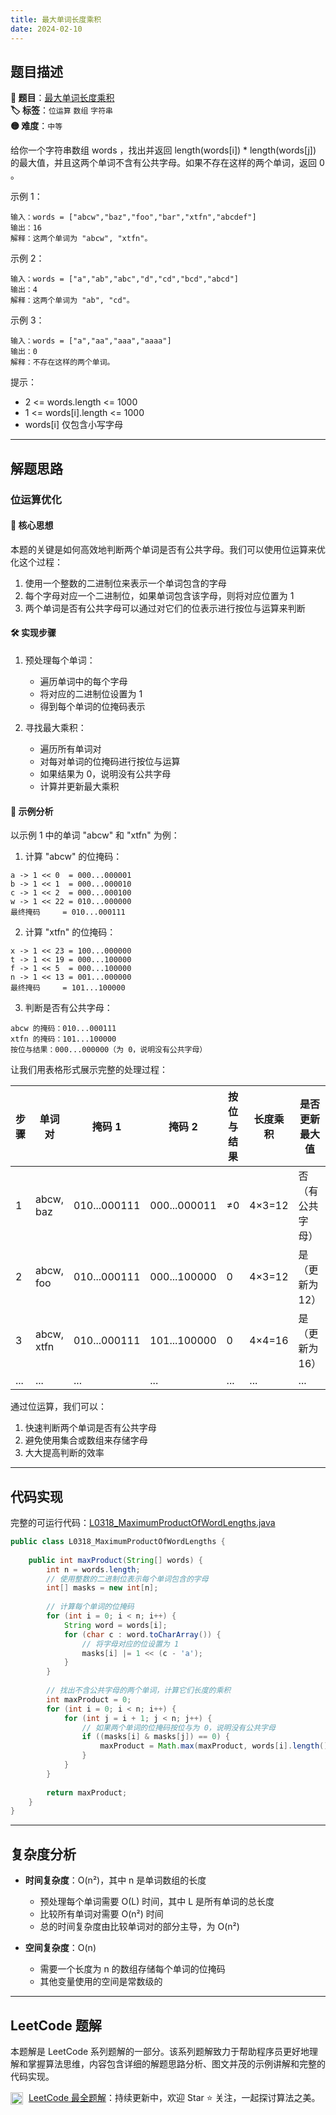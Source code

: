 ```yaml
---
title: 最大单词长度乘积
date: 2024-02-10
---
```


## 题目描述

**🔗 题目**：[最大单词长度乘积](https://leetcode.cn/problems/maximum-product-of-word-lengths/)  
**🏷️ 标签**：`位运算` `数组` `字符串`  
**🟡 难度**：`中等`  

给你一个字符串数组 words ，找出并返回 length(words[i]) * length(words[j]) 的最大值，并且这两个单词不含有公共字母。如果不存在这样的两个单词，返回 0 。

示例 1：
```
输入：words = ["abcw","baz","foo","bar","xtfn","abcdef"]
输出：16 
解释：这两个单词为 "abcw", "xtfn"。
```

示例 2：
```
输入：words = ["a","ab","abc","d","cd","bcd","abcd"]
输出：4 
解释：这两个单词为 "ab", "cd"。
```

示例 3：
```
输入：words = ["a","aa","aaa","aaaa"]
输出：0 
解释：不存在这样的两个单词。
```

提示：
- 2 <= words.length <= 1000
- 1 <= words[i].length <= 1000
- words[i] 仅包含小写字母

---

## 解题思路
### 位运算优化

#### 📝 核心思想
本题的关键是如何高效地判断两个单词是否有公共字母。我们可以使用位运算来优化这个过程：
1. 使用一个整数的二进制位来表示一个单词包含的字母
2. 每个字母对应一个二进制位，如果单词包含该字母，则将对应位置为 1
3. 两个单词是否有公共字母可以通过对它们的位表示进行按位与运算来判断

#### 🛠️ 实现步骤
1. 预处理每个单词：
   - 遍历单词中的每个字母
   - 将对应的二进制位设置为 1
   - 得到每个单词的位掩码表示

2. 寻找最大乘积：
   - 遍历所有单词对
   - 对每对单词的位掩码进行按位与运算
   - 如果结果为 0，说明没有公共字母
   - 计算并更新最大乘积

#### 🧩 示例分析
以示例 1 中的单词 "abcw" 和 "xtfn" 为例：

1. 计算 "abcw" 的位掩码：
```
a -> 1 << 0  = 000...000001
b -> 1 << 1  = 000...000010
c -> 1 << 2  = 000...000100
w -> 1 << 22 = 010...000000
最终掩码     = 010...000111
```

2. 计算 "xtfn" 的位掩码：
```
x -> 1 << 23 = 100...000000
t -> 1 << 19 = 000...100000
f -> 1 << 5  = 000...100000
n -> 1 << 13 = 001...000000
最终掩码     = 101...100000
```

3. 判断是否有公共字母：
```
abcw 的掩码：010...000111
xtfn 的掩码：101...100000
按位与结果：000...000000（为 0，说明没有公共字母）
```

让我们用表格形式展示完整的处理过程：

| 步骤 | 单词对 | 掩码 1 | 掩码 2 | 按位与结果 | 长度乘积 | 是否更新最大值 |
|-----|--------|--------|--------|------------|----------|---------------|
| 1 | abcw, baz | 010...000111 | 000...000011 | ≠0 | 4×3=12 | 否（有公共字母） |
| 2 | abcw, foo | 010...000111 | 000...100000 | 0 | 4×3=12 | 是（更新为 12） |
| 3 | abcw, xtfn | 010...000111 | 101...100000 | 0 | 4×4=16 | 是（更新为 16） |
| ... | ... | ... | ... | ... | ... | ... |

通过位运算，我们可以：
1. 快速判断两个单词是否有公共字母
2. 避免使用集合或数组来存储字母
3. 大大提高判断的效率

---

## 代码实现

完整的可运行代码：[L0318_MaximumProductOfWordLengths.java](../src/main/java/L0318_MaximumProductOfWordLengths.java)

```java
public class L0318_MaximumProductOfWordLengths {
    
    public int maxProduct(String[] words) {
        int n = words.length;
        // 使用整数的二进制位表示每个单词包含的字母
        int[] masks = new int[n];
        
        // 计算每个单词的位掩码
        for (int i = 0; i < n; i++) {
            String word = words[i];
            for (char c : word.toCharArray()) {
                // 将字母对应的位设置为 1
                masks[i] |= 1 << (c - 'a');
            }
        }
        
        // 找出不含公共字母的两个单词，计算它们长度的乘积
        int maxProduct = 0;
        for (int i = 0; i < n; i++) {
            for (int j = i + 1; j < n; j++) {
                // 如果两个单词的位掩码按位与为 0，说明没有公共字母
                if ((masks[i] & masks[j]) == 0) {
                    maxProduct = Math.max(maxProduct, words[i].length() * words[j].length());
                }
            }
        }
        
        return maxProduct;
    }
}
```

---

## 复杂度分析

- **时间复杂度**：O(n²)，其中 n 是单词数组的长度
  - 预处理每个单词需要 O(L) 时间，其中 L 是所有单词的总长度
  - 比较所有单词对需要 O(n²) 时间
  - 总的时间复杂度由比较单词对的部分主导，为 O(n²)

- **空间复杂度**：O(n)
  - 需要一个长度为 n 的数组存储每个单词的位掩码
  - 其他变量使用的空间是常数级的

---

## LeetCode 题解

本题解是 LeetCode 系列题解的一部分。该系列题解致力于帮助程序员更好地理解和掌握算法思维，内容包含详细的解题思路分析、图文并茂的示例讲解和完整的代码实现。

<img src="https://github.githubassets.com/images/modules/logos_page/GitHub-Mark.png" alt="GitHub" width="20" style="vertical-align: middle; margin-right: 5px"> [LeetCode 最全题解](https://github.com/LjyYano/LeetCode)：持续更新中，欢迎 Star ⭐️ 关注，一起探讨算法之美。 